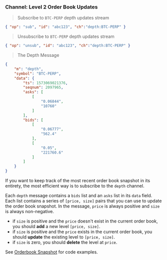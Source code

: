 ### Channel: Level 2 Order Book Updates

> Subscribe to `BTC-PERP` depth updates stream

```json
{ "op": "sub", "id": "abc123", "ch":"depth:BTC-PERP" }
```

> Unsubscribe to `BTC-PERP` depth updates stream

```json
{ "op": "unsub", "id": "abc123", "ch":"depth:BTC-PERP" }
```

> The Depth Message 

```json
{
    "m": "depth",
    "symbol": "BTC-PERP",
    "data": {
        "ts": 1573069021376,
        "seqnum": 2097965,
        "asks": [
            [
                "0.06844",
                "10760"
            ]
        ],
        "bids": [
            [
                "0.06777",
                "562.4"
            ],
            [
                "0.05",
                "221760.6"
            ]
        ]
    }
}
```

If you want to keep track of the most recent order book snapshot in its entirety, the most efficient way is to subscribe to the `depth` channel. 

Each `depth` message contains a `bids` list and an `asks` list in its `data` field. Each list contains a series of `[price, size]` pairs that 
you can use to update the order book snapshot. In the message, `price` is always positive and `size` is always non-negative. 

* if `size` is positive and the `price` doesn't exist in the current order book, you should **add** a new level `[price, size]`. 
* if `size` is positive and the `price` exists in the current order book, you should **update** the existing level to `[price, size]`. 
* if `size` is zero, you should **delete** the level at `price`. 

See [Orderbook Snapshot](https://github.com/ascendex/ascendex-pro-api-demo/blob/master/python/websocket_orderbook_snapshot.py) for code examples.
